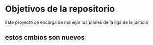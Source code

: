 # Objetivos de la repositorio

Este proyecto se encarga de manejar los planes de la liga de la justicia

## estos cmbios son nuevos